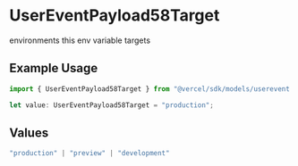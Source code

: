 # UserEventPayload58Target

environments this env variable targets

## Example Usage

```typescript
import { UserEventPayload58Target } from "@vercel/sdk/models/userevent.js";

let value: UserEventPayload58Target = "production";
```

## Values

```typescript
"production" | "preview" | "development"
```